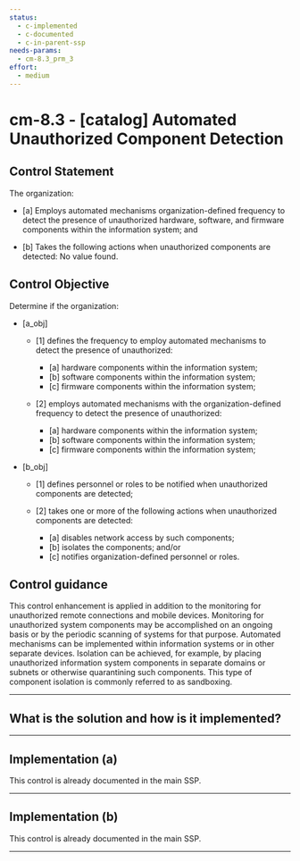 ```yaml
---
status:
  - c-implemented
  - c-documented
  - c-in-parent-ssp
needs-params:
  - cm-8.3_prm_3
effort:
  - medium
---
```


# cm-8.3 - \[catalog\] Automated Unauthorized Component Detection

## Control Statement

The organization:

- \[a\] Employs automated mechanisms organization-defined frequency to detect the presence of unauthorized hardware, software, and firmware components within the information system; and

- \[b\] Takes the following actions when unauthorized components are detected: No value found.

## Control Objective

Determine if the organization:

- \[a_obj\]

  - \[1\] defines the frequency to employ automated mechanisms to detect the presence of unauthorized:

    - \[a\] hardware components within the information system;
    - \[b\] software components within the information system;
    - \[c\] firmware components within the information system;

  - \[2\] employs automated mechanisms with the organization-defined frequency to detect the presence of unauthorized:

    - \[a\] hardware components within the information system;
    - \[b\] software components within the information system;
    - \[c\] firmware components within the information system;

- \[b_obj\]

  - \[1\] defines personnel or roles to be notified when unauthorized components are detected;
  - \[2\] takes one or more of the following actions when unauthorized components are detected:

    - \[a\] disables network access by such components;
    - \[b\] isolates the components; and/or
    - \[c\] notifies organization-defined personnel or roles.

## Control guidance

This control enhancement is applied in addition to the monitoring for unauthorized remote connections and mobile devices. Monitoring for unauthorized system components may be accomplished on an ongoing basis or by the periodic scanning of systems for that purpose. Automated mechanisms can be implemented within information systems or in other separate devices. Isolation can be achieved, for example, by placing unauthorized information system components in separate domains or subnets or otherwise quarantining such components. This type of component isolation is commonly referred to as sandboxing.

______________________________________________________________________

## What is the solution and how is it implemented?

<!-- Please leave this section blank and enter implementation details in the parts below. -->

______________________________________________________________________

## Implementation (a)

This control is already documented in the main SSP.

______________________________________________________________________

## Implementation (b)

This control is already documented in the main SSP.

______________________________________________________________________
